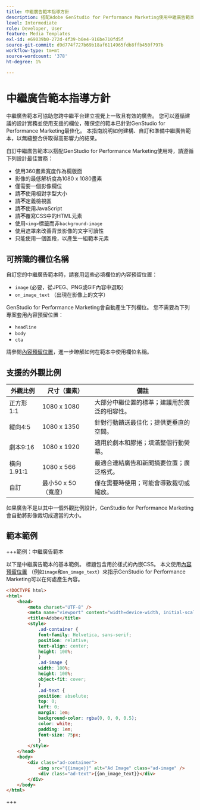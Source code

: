 ```yaml
---
title: 中繼廣告範本指導方針
description: 搭配Adobe GenStudio for Performance Marketing使用中繼廣告範本時，請遵循最佳實務准則。
level: Intermediate
role: Developer, User
feature: Media Templates
exl-id: e69039b0-272d-4f39-b0e4-916be710fd5f
source-git-commit: d9d774f727b69b18af6114965fdb8ffb450f797b
workflow-type: tm+mt
source-wordcount: '378'
ht-degree: 1%

---
```


# 中繼廣告範本指導方針

中繼廣告範本可協助您跨中繼平台建立視覺上一致且有效的廣告。 您可以遵循建議的設計實務並使用支援的欄位，確保您的範本已針對GenStudio for Performance Marketing最佳化。 本指南說明如何建構、自訂和準備中繼廣告範本，以無縫整合併取得高影響力的結果。

自訂中繼廣告範本以搭配GenStudio for Performance Marketing使用時，請遵循下列設計最佳實務：

- 使用360畫素寬度作為欄版面
- 影像的最低解析度為1080 x 1080畫素
- 僅需要一個影像欄位
- 請&#x200B;**不**&#x200B;使用相對字型大小
- 請&#x200B;**不**&#x200B;定義檢視區
- 請&#x200B;**不**&#x200B;使用JavaScript
- 請&#x200B;**不**&#x200B;覆寫CSS中的HTML元素
- 使用`<img>`標籤而非`background-image`
- 使用遮罩來改善背景影像的文字可讀性
- 只能使用一個區段，以產生一組範本元素

## 可辨識的欄位名稱

自訂您的中繼廣告範本時，請套用這些必填欄位的內容預留位置：

- `image` (必要，從JPEG、PNG或GIF內容中選取)
- `on_image_text` （出現在影像上的文字）

GenStudio for Performance Marketing會自動產生下列欄位。 您不需要為下列專案套用內容預留位置：

- `headline`
- `body`
- `cta`

請參閱[內容預留位置](/help/user-guide/content/customize-template.md#content-placeholders)，進一步瞭解如何在範本中使用欄位名稱。

## 支援的外觀比例

| 外觀比例 | 尺寸（畫素） | 備註 |
|------------------|----------------------------|-----------------------------------------------------------------------|
| 正方形1:1 | 1080 x 1080 | 大部分中繼位置的標準；建議用於廣泛的相容性。 |
| 縱向4:5 | 1080 x 1350 | 針對行動饋送最佳化；提供更垂直的空間。 |
| 劇本9:16 | 1080 x 1920 | 適用於劇本和膠捲；填滿整個行動熒幕。 |
| 橫向1.91:1 | 1080 x 566 | 最適合連結廣告和新聞摘要位置；廣泛格式。 |
| 自訂 | 最小50 x 50 （寬度） | 僅在需要時使用；可能會導致裁切或縮放。 |

如果廣告不是以其中一個外觀比例設計，GenStudio for Performance Marketing會自動將影像裁切成適當的大小。

## 範本範例

+++範例：中繼廣告範本

<!-- Does this need to be a precise size? -->

以下是中繼廣告範本的基本範例。 標題包含用於樣式的內嵌CSS。 本文使用[內容預留位置](#content-placeholders) （例如`image`和`on_image_text`）來指示GenStudio for Performance Marketing可以在何處產生內容。

```html {line-numbers="true" highlight="33"}
<!DOCTYPE html>
<html>
    <head>
        <meta charset="UTF-8" />
        <meta name="viewport" content="width=device-width, initial-scale=1.0" />
        <title>Adobe</title>
        <style>
            .ad-container {
            font-family: Helvetica, sans-serif;
            position: relative;
            text-align: center;
            height: 100%;
            }
            .ad-image {
            width: 100%;
            height: 100%;
            object-fit: cover;
            }
            .ad-text {
            position: absolute;
            top: 0;
            left: 0;
            margin: 1em;
            background-color: rgba(0, 0, 0, 0.5);
            color: white;
            padding: 1em;
            font-size: 75px;
            }
        </style>
    </head>
    <body>
        <div class="ad-container">
            <img src="{{image}}" alt="Ad Image" class="ad-image" />
            <div class="ad-text">{{on_image_text}}</div>
        </div>
    </body>
</html>
```

+++
